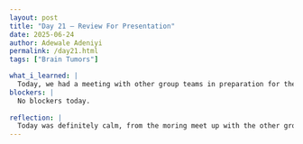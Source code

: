 ```yaml
---
layout: post
title: "Day 21 – Review For Presentation"
date: 2025-06-24
author: Adewale Adeniyi
permalink: /day21.html
tags: ["Brain Tumors"]

what_i_learned: |
  Today, we had a meeting with other group teams in preparation for the presentation on friday and update on our team relationship with our high school teachers and mentors, I learnt how the presentation would go and what the demo video is supposed to contain, This morning was very calm and hill which in my opinion was needed because of the extremely hot weather and how much work load we've been doing probably because of the up coming presentation, also after lunch we shared a class room with group 12 which we both engaged in a pyhton, Api and pandas quiz challenge just see what we've learnt and just for a little competition. Our group obviously won but the other team just got two questions wrong. It was fun and also an avenue to learn, the website we used for the quiz was from code basic. I and Ato also took a look on the slide for the presentation and started editing while Arpana and Skylar kept on looking for data and cleaning the data. Then in general we have made progress but we would have to address the literature review again and the write up for the projects manuscript. Our high school teacher has been also a great help to the researching part and just organising any write up or presentation well, thanks to his prior knowledge of researching.
blockers: |
  No blockers today.
 
reflection: |
  Today was definitely calm, from the moring meet up with the other groups to just chat and catch up on how the project is supposed to be, the updating on our project, now we've gotten enough data to run a sample test on how far we've gotten, despite having a set back we managed to still cacth up to our schedule, all that is left is to keep going and then we also start the paper again due to the missing information from the very start of the project that was addressed last week friday by our faculty mentor.
---
```

